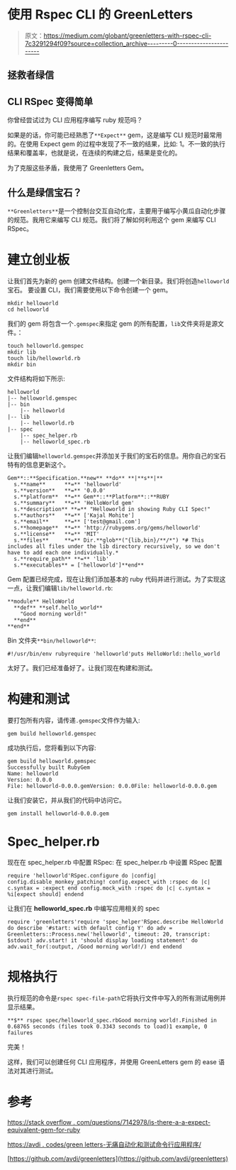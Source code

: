# 使用 Rspec CLI 的 GreenLetters

> 原文：<https://medium.com/globant/greenletters-with-rspec-cli-7c3291294f09?source=collection_archive---------0----------------------->

## 拯救者绿信

## CLI RSpec 变得简单

你曾经尝试过为 CLI 应用程序编写 ruby 规范吗？

如果是的话，你可能已经熟悉了`**Expect**` gem，这是编写 CLI 规范时最常用的。在使用 Expect gem 的过程中发现了不一致的结果，比如:
1。不一致的执行结果和覆盖率，也就是说，在连续的构建之后，结果是变化的。

为了克服这些矛盾，我使用了 Greenletters Gem。

## 什么是绿信宝石？

`**Greenletters**`是一个控制台交互自动化库，主要用于编写小黄瓜自动化步骤的规范。我用它来编写 CLI 规范。我们将了解如何利用这个 gem 来编写 CLI RSpec。

# 建立创业板

让我们首先为新的 gem 创建文件结构。创建一个新目录。我们将创造`helloworld`宝石。
要设置 CLI，我们需要使用以下命令创建一个 gem。

```
mkdir helloworld
cd helloworld
```

我们的 gem 将包含一个`.gemspec`来指定 gem 的所有配置，`lib`文件夹将是源文件。：

```
touch helloworld.gemspec
mkdir lib
touch lib/helloworld.rb
mkdir bin
```

文件结构将如下所示:

```
helloworld
|-- helloworld.gemspec
|-- bin
    |-- helloworld
|-- lib
    |-- helloworld.rb
|-- spec
    |-- spec_helper.rb
    |-- helloworld_spec.rb
```

让我们编辑`helloworld.gemspec`并添加关于我们的宝石的信息。用你自己的宝石特有的信息更新这个。

```
Gem**::**Specification.**new** **do** **|**s**|**
  s.**name**      **=** 'helloworld'
  s.**version**   **=** '0.0.0'
  s.**platform**  **=** Gem**::**Platform**::**RUBY
  s.**summary**   **=** 'HelloWorld gem'
  s.**description** **=** "Helloworld in showing Ruby CLI Spec!"
  s.**authors**   **=** ['Kajal Mohite']
  s.**email**     **=** ['test@gmail.com']
  s.**homepage**  **=** 'http://rubygems.org/gems/helloworld'
  s.**license**   **=** 'MIT'
  s.**files**     **=** Dir.**glob**("{lib,bin}/**/*") *# This includes all files under the lib directory recursively, so we don't have to add each one individually.*
  s.**require_path** **=** 'lib'
  s.**executables** = ['helloworld']**end**
```

Gem 配置已经完成，现在让我们添加基本的 ruby 代码并进行测试。为了实现这一点，让我们编辑`lib/helloworld.rb`:

```
**module** HelloWorld
  **def** **self.hello_world**
    "Good morning world!"
  **end**
**end**
```

Bin 文件夹`**bin/helloworld**`:

```
#!/usr/bin/env rubyrequire 'helloworld'puts HelloWorld::hello_world
```

太好了。我们已经准备好了。让我们现在构建和测试。

# 构建和测试

要打包所有内容，请传递`.gemspec`文件作为输入:

```
gem build helloworld.gemspec
```

成功执行后，您将看到以下内容:

```
gem build helloworld.gemspec
Successfully built RubyGem
Name: helloworld
Version: 0.0.0
File: helloworld-0.0.0.gemVersion: 0.0.0File: helloworld-0.0.0.gem
```

让我们安装它，并从我们的代码中访问它。

```
gem install helloworld-0.0.0.gem
```

# Spec_helper.rb

现在在 spec_helper.rb 中配置 RSpec:
在 spec_helper.rb 中设置 RSpec 配置

```
require 'helloworld'RSpec.configure do |config| config.disable_monkey_patching! config.expect_with :rspec do |c| c.syntax = :expect end config.mock_with :rspec do |c| c.syntax = %i[expect should] endend
```

让我们在 **helloworld_spec.rb** 中编写应用相关的 spec

```
require 'greenletters'require 'spec_helper'RSpec.describe HelloWorld do describe '#start: with default config Y' do adv = Greenletters::Process.new('helloworld', timeout: 20, transcript: $stdout) adv.start! it 'should display loading statement' do adv.wait_for(:output, /Good morning world!/) end endend
```

# 规格执行

执行规范的命令是`rspec spec-file-path`它将执行文件中写入的所有测试用例并显示结果。

```
**$** rspec spec/helloworld_spec.rbGood morning world!.Finished in 0.68765 seconds (files took 0.3343 seconds to load)1 example, 0 failures
```

完美！

这样，我们可以创建任何 CLI 应用程序，并使用 GreenLetters gem 的 ease 语法对其进行测试。

# 参考

[https://stack overflow . com/questions/7142978/is-there-a-a-expect-equivalent-gem-for-ruby](https://stackoverflow.com/questions/7142978/is-there-an-expect-equivalent-gem-for-ruby)

[https://avdi . codes/green letters-无痛自动化和测试命令行应用程序/](https://avdi.codes/greenletters-painless-automation-and-testing-for-command-line-applications/)

[https://github.com/avdi/greenletters](https://github.com/avdi/greenletters)